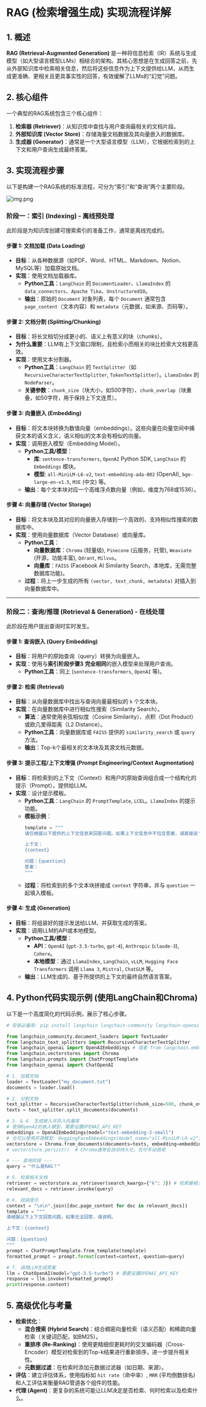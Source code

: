 # RAG (检索增强生成) 实现流程详解

## 1. 概述

**RAG (Retrieval-Augmented Generation)** 是一种将信息检索（IR）系统与生成模型（如大型语言模型LLMs）相结合的架构。其核心思想是在生成回答之前，先从外部知识库中检索相关信息，然后将这些信息作为上下文提供给LLM，从而生成更准确、更相关且更具事实性的回答，有效缓解了LLMs的“幻觉”问题。

## 2. 核心组件

一个典型的RAG系统包含三个核心组件：
1.  **检索器 (Retriever)**：从知识库中查找与用户查询最相关的文档片段。
2.  **外部知识库 (Vector Store)**：存储海量文档数据及其向量嵌入的数据库。
3.  **生成器 (Generator)**：通常是一个大型语言模型（LLM），它根据检索到的上下文和用户查询生成最终答案。

## 3. 实现流程步骤

以下是构建一个RAG系统的标准流程，可分为“索引”和“查询”两个主要阶段。

![img.png](img.png)

### 阶段一：索引 (Indexing) - 离线预处理

此阶段是为知识库创建可搜索索引的准备工作，通常是离线完成的。

#### 步骤 1: 文档加载 (Data Loading)
-   **目标**：从各种数据源（如PDF、Word、HTML、Markdown、Notion、MySQL等）加载原始文档。
-   **实现**：使用文档加载器库。
    -   **Python工具**：`LangChain` 的 `DocumentLoader`、`LlamaIndex` 的 `data_connectors`、`Apache Tika`、`UnstructuredIO`。
    -   **输出**：原始的 `Document` 对象列表，每个 `Document` 通常包含 `page_content`（文本内容）和 `metadata`（元数据，如来源、页码等）。

#### 步骤 2: 文档分割 (Splitting/Chunking)
-   **目标**：将长文档切分成更小的、语义上有意义的块（chunks）。
-   **为什么重要**：LLM有上下文窗口限制，且检索小而相关的块比检索大文档更高效。
-   **实现**：使用文本分割器。
    -   **Python工具**：`LangChain` 的 `TextSplitter`（如 `RecursiveCharacterTextSplitter`, `TokenTextSplitter`）。`LlamaIndex` 的 `NodeParser`。
    -   **关键参数**：`chunk_size`（块大小，如500字符）、`chunk_overlap`（块重叠，如50字符，用于保持上下文连贯）。

#### 步骤 3: 向量嵌入 (Embedding)
-   **目标**：将文本块转换为数值向量（embeddings）。这些向量在向量空间中捕获文本的语义含义，语义相似的文本会有相似的向量。
-   **实现**：调用嵌入模型（Embedding Model）。
    -   **Python工具/模型**：
        -   **库**: `sentence-transformers`, `OpenAI` Python SDK, `LangChain` 的 `Embeddings` 模块。
        -   **模型**: `all-MiniLM-L6-v2`, `text-embedding-ada-002` (OpenAI), `bge-large-en-v1.5`, `M3E` (中文) 等。
    -   **输出**：每个文本块对应一个高维浮点数向量（例如，维度为768或1536）。

#### 步骤 4: 向量存储 (Vector Storage)
-   **目标**：将文本块及其对应的向量嵌入存储到一个高效的、支持相似性搜索的数据库中。
-   **实现**：使用向量数据库（Vector Database）或向量库。
    -   **Python工具**：
        -   **向量数据库**：`Chroma` (轻量级), `Pinecone` (云服务，托管), `Weaviate` (开源，功能丰富), `Qdrant`, `Milvus`。
        -   **向量库**：`FAISS` (Facebook AI Similarity Search，本地库，无需完整数据库功能)。
    -   **过程**：将上一步生成的所有 `(vector, text_chunk, metadata)` 对插入到向量数据库中。

---

### 阶段二：查询/推理 (Retrieval & Generation) - 在线处理

此阶段在用户提出查询时实时发生。

#### 步骤 1: 查询嵌入 (Query Embedding)
-   **目标**：将用户的原始查询（query）转换为向量嵌入。
-   **实现**：使用与**索引阶段步骤3** **完全相同**的嵌入模型来处理用户查询。
    -   **Python工具**：同上 (`sentence-transformers`, `OpenAI` 等)。

#### 步骤 2: 检索 (Retrieval)
-   **目标**：从向量数据库中找出与查询向量最相似的 `k` 个文本块。
-   **实现**：在向量数据库中进行相似性搜索（Similarity Search）。
    -   **算法**：通常使用余弦相似度（Cosine Similarity）、点积（Dot Product）或欧几里得距离（L2 Distance）。
    -   **Python工具**：向量数据库或 `FAISS` 提供的 `similarity_search` 或 `query` 方法。
    -   **输出**：Top-k个最相关的文本块及其源文档元数据。

#### 步骤 3: 提示工程/上下文增强 (Prompt Engineering/Context Augmentation)
-   **目标**：将检索到的上下文（Context）和用户的原始查询组合成一个结构化的提示（Prompt），提供给LLM。
-   **实现**：设计提示模板。
    -   **Python工具**：`LangChain` 的 `PromptTemplate`, `LCEL`。`LlamaIndex` 的提示功能。
    -   **模板示例**：
        ```python
        template = """
        请仅根据以下提供的上下文信息来回答问题。如果上下文信息中不包含答案，请直接说'根据已知信息无法回答该问题'，不要编造答案。

        上下文：
        {context}

        问题：{question}
        答案：
        """
        ```
    -   **过程**：将检索到的多个文本块拼接成 `context` 字符串，并与 `question` 一起填入模板。

#### 步骤 4: 生成 (Generation)
-   **目标**：将组装好的提示发送给LLM，并获取生成的答案。
-   **实现**：调用LLM的API或本地模型。
    -   **Python工具/模型**：
        -   **API**：`OpenAI` (`gpt-3.5-turbo`, `gpt-4`), `Anthropic` (`claude-3`), `Cohere`。
        -   **本地模型**：通过 `LlamaIndex`, `LangChain`, `vLLM`, `Hugging Face Transformers` 调用 `Llama 3`, `Mistral`, `ChatGLM` 等。
    -   **输出**：LLM生成的、基于所提供的上下文的最终自然语言答案。

## 4. Python代码实现示例 (使用LangChain和Chroma)

以下是一个高度简化的代码示例，展示了核心步骤。

```python
# 安装必备库: pip install langchain langchain-community langchain-openai chromadb sentence-transformers

from langchain_community.document_loaders import TextLoader
from langchain_text_splitters import RecursiveCharacterTextSplitter
from langchain_openai import OpenAIEmbeddings # 或者 from langchain.embeddings import HuggingFaceEmbeddings
from langchain.vectorstores import Chroma
from langchain.prompts import ChatPromptTemplate
from langchain_openai import ChatOpenAI

# 1. 加载文档
loader = TextLoader("my_document.txt")
documents = loader.load()

# 2. 分割文档
text_splitter = RecursiveCharacterTextSplitter(chunk_size=500, chunk_overlap=50)
texts = text_splitter.split_documents(documents)

# 3. & 4. 生成嵌入并存入向量库
# 使用OpenAI的嵌入模型，需要设置OPENAI_API_KEY
embeddings = OpenAIEmbeddings(model="text-embedding-3-small") 
# 也可以使用开源模型: HuggingFaceEmbeddings(model_name="all-MiniLM-L6-v2")
vectorstore = Chroma.from_documents(documents=texts, embedding=embeddings, persist_directory="./chroma_db")
# vectorstore.persist()  # Chroma通常会自动持久化，也可手动调用

# --- 查询阶段 ---
query = "什么是RAG？"

# 5. 检索相关文档
retriever = vectorstore.as_retriever(search_kwargs={"k": 3}) # 检索最相关的3个块
relevant_docs = retriever.invoke(query)

# 6. 组装提示
context = "\n\n".join([doc.page_content for doc in relevant_docs])
template = """
请根据以下上下文回答问题。如果无法回答，请说明。

上下文：{context}

问题：{question}
"""
prompt = ChatPromptTemplate.from_template(template)
formatted_prompt = prompt.format(context=context, question=query)

# 7. 调用LLM生成答案
llm = ChatOpenAI(model="gpt-3.5-turbo") # 需要设置OPENAI_API_KEY
response = llm.invoke(formatted_prompt)
print(response.content)
```

## 5. 高级优化与考量

-   **检索优化**：
    -   **混合搜索 (Hybrid Search)**：结合稠密向量检索（语义匹配）和稀疏向量检索（关键词匹配，如BM25）。
    -   **重排序 (Re-Ranking)**：使用更精细但更耗时的交叉编码器（Cross-Encoder）模型对检索到的Top-k结果进行重新排序，进一步提升相关性。
    -   **元数据过滤**：在检索时添加元数据过滤器（如日期、来源）。
-   **评估**：建立评估体系，使用指标如 `hit rate`（命中率）, `MRR` (平均倒数排名) 和人工评估来衡量RAG管道各个组件的性能。
-   **代理 (Agent)**：更复杂的系统可能让LLM决定是否检索、何时检索以及检索什么。
